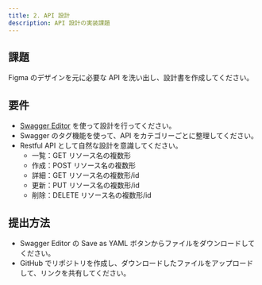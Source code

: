 ```yaml
---
title: 2. API 設計
description: API 設計の実装課題
---
```


## 課題

Figma のデザインを元に必要な API を洗い出し、設計書を作成してください。

## 要件

- [Swagger Editor](https://editor.swagger.io/) を使って設計を行ってください。
- Swagger のタグ機能を使って、API をカテゴリーごとに整理してください。
- Restful API として自然な設計を意識してください。
  - 一覧：GET リソース名の複数形
  - 作成：POST リソース名の複数形
  - 詳細：GET リソース名の複数形/id
  - 更新：PUT リソース名の複数形/id
  - 削除：DELETE リソース名の複数形/id

## 提出方法

- Swagger Editor の Save as YAML ボタンからファイルをダウンロードしてください。
- GitHub でリポジトリを作成し、ダウンロードしたファイルをアップロードして、リンクを共有してください。
